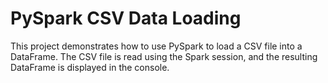 # PySpark CSV Data Loading

This project demonstrates how to use PySpark to load a CSV file into a DataFrame. The CSV file is read using the Spark session, and the resulting DataFrame is displayed in the console.
